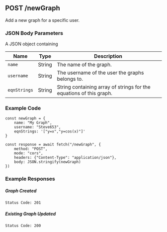 ## POST /newGraph
Add a new graph for a specific user.

### JSON Body Parameters
A JSON object containing

| Name | Type | Description |
| ---- | ---- | ---- |
| `name` | String | The name of the graph. |
| `username` | String | The username of the user the graphs belongs to. |
| `eqnStrings` | String | String containing array of strings for the equations of this graph. |
### Example Code
```JS
const newGraph = {
	name: "My Graph",
	username: "Steve653",
	eqnStrings: '["y=x","y=cos(x)"]'
}

const response = await fetch("/newGraph", {
	method: "POST",
	mode: "cors",
	headers: {"Content-Type": "application/json"},
	body: JSON.stringify(newGraph)
})
```

### Example Responses
##### Graph Created
```
Status Code: 201
```
##### Existing Graph Updated
```
Status Code: 200
```